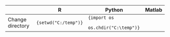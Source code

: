|| R | Python | Matlab
|--|--|--|--|
| Change directory | <code>{setwd("C:/temp")}</code> | <code>{import os <br> os.chdir("C:\temp")}</code> | |
